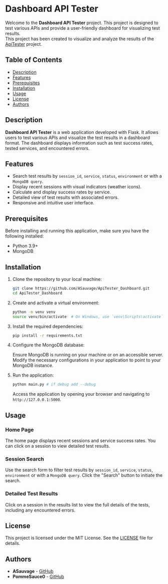 # Dashboard API Tester

Welcome to the **Dashboard API Tester** project. This project is designed to test various APIs and provide a user-friendly dashboard for visualizing test results.  
This project has been created to visualize and analyze the results of the [ApiTester](https://github.com/ASauvage/ApiTester) project.

## Table of Contents

- [Description](#description)
- [Features](#features)
- [Prerequisites](#prerequisites)
- [Installation](#installation)
- [Usage](#usage)
- [License](#license)
- [Authors](#authors)

## Description

**Dashboard API Tester** is a web application developed with Flask. It allows users to test various APIs and visualize the test results in a dashboard format. The dashboard displays information such as test success rates, tested services, and encountered errors.

## Features

- Search test results by `session_id`, `service`, `status`, `environment` or with a `MongoDB query`.
- Display recent sessions with visual indicators (weather icons).
- Calculate and display success rates by service.
- Detailed view of test results with associated errors.
- Responsive and intuitive user interface.

## Prerequisites

Before installing and running this application, make sure you have the following installed:

- Python 3.9+
- MongoDB

## Installation

1. Clone the repository to your local machine:

    ```sh
    git clone https://github.com/ASauvage/ApiTester_Dashboard.git
    cd ApiTester_Dashboard
    ```

2. Create and activate a virtual environment:

    ```sh
    python -m venv venv
    source venv/bin/activate  # On Windows, use `venv\Scripts\activate`
    ```

3. Install the required dependencies:

    ```sh
    pip install -r requirements.txt
    ```

4. Configure the MongoDB database:

    Ensure MongoDB is running on your machine or on an accessible server. Modify the necessary configurations in your application to point to your MongoDB instance.


5. Run the application:

    ```sh
    python main.py # if debug add --debug
    ```

    Access the application by opening your browser and navigating to `http://127.0.0.1:5000`.

## Usage

### Home Page

The home page displays recent sessions and service success rates. You can click on a session to view detailed test results.

### Session Search

Use the search form to filter test results by `session_id`, `service`, `status`, `environment` or with a `MongoDB query`. Click the "Search" button to initiate the search.

### Detailed Test Results

Click on a session in the results list to view the full details of the tests, including any encountered errors.

## License

This project is licensed under the MIT License. See the [LICENSE](LICENSE) file for details.

## Authors

- **ASauvage** - [GitHub](https://github.com/ASauvage)
- **PommeSauce0** - [GitHub](https://github.com/PommeSauce0)

